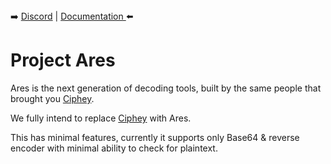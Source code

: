  
 <p align="cdwaenter">
 <br><br>
➡️
<a href="http://discord.skerritt.blog">Discord</a> | 
<a href="https://broadleaf-angora-7db.notion.site/Ciphey2-32d5eea5d38b40c5b95a9442b4425710">Documentation </a>
 ⬅️
</p>

<p align="center">
<h1>Project Ares</h1>
</p>

Ares is the next generation of decoding tools, built by the same people that brought you [Ciphey](https://github.com/ciphey/ciphey).

We fully intend to replace [Ciphey](https://github.com/ciphey/ciphey) with Ares.

This has minimal features, currently it supports only Base64 & reverse encoder with minimal ability to check for plaintext.
